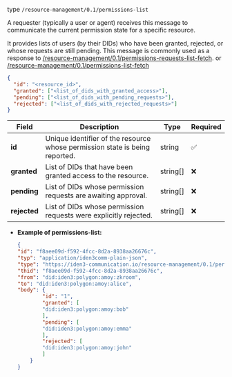 
type `/resource-management/0.1/permissions-list`

A requester (typically a user or agent) receives this message to communicate the current permission state for a specific resource.

It provides lists of users (by their DIDs) who have been granted, rejected, or whose requests are still pending.
This message is commonly used as a response to [/resource-management/0.1/permissions-requests-list-fetch](./permissions-requests-list-fetch.md).  or [/resource-management/0.1/permissions-list-fetch](./permissions-list-fetch.md)

```json
{
  "id": "<resource_id>",
  "granted": ["<list_of_dids_with_granted_access>"],
  "pending": ["<list_of_dids_with_pending_requests>"],
  "rejected": ["<list_of_dids_with_rejected_requests>"]
}
```


| Field        | Description                                                                 | Type     | Required |
| ------------ | --------------------------------------------------------------------------- | -------- | -------- |
| **id**       | Unique identifier of the resource whose permission state is being reported. | string   | ✅        |
| **granted**  | List of DIDs that have been granted access to the resource.                 | string[] | ❌        |
| **pending**  | List of DIDs whose permission requests are awaiting approval.               | string[] | ❌        |
| **rejected** | List of DIDs whose permission requests were explicitly rejected.            | string[] | ❌        |


- **Example of permissions-list:**

    ```json
   {
    "id": "f8aee09d-f592-4fcc-8d2a-8938aa26676c",
    "typ": "application/iden3comm-plain-json",
    "type": "https://iden3-communication.io/resource-management/0.1/permissions-list",
    "thid": "f8aee09d-f592-4fcc-8d2a-8938aa26676c",
    "from": "did:iden3:polygon:amoy:zkroom",
    "to": "did:iden3:polygon:amoy:alice",
    "body": {
            "id": "1",
            "granted": [
            "did:iden3:polygon:amoy:bob"
            ],
            "pending": [
            "did:iden3:polygon:amoy:emma"
            ],
            "rejected": [
            "did:iden3:polygon:amoy:john"
            ]
        }
    }
    ```